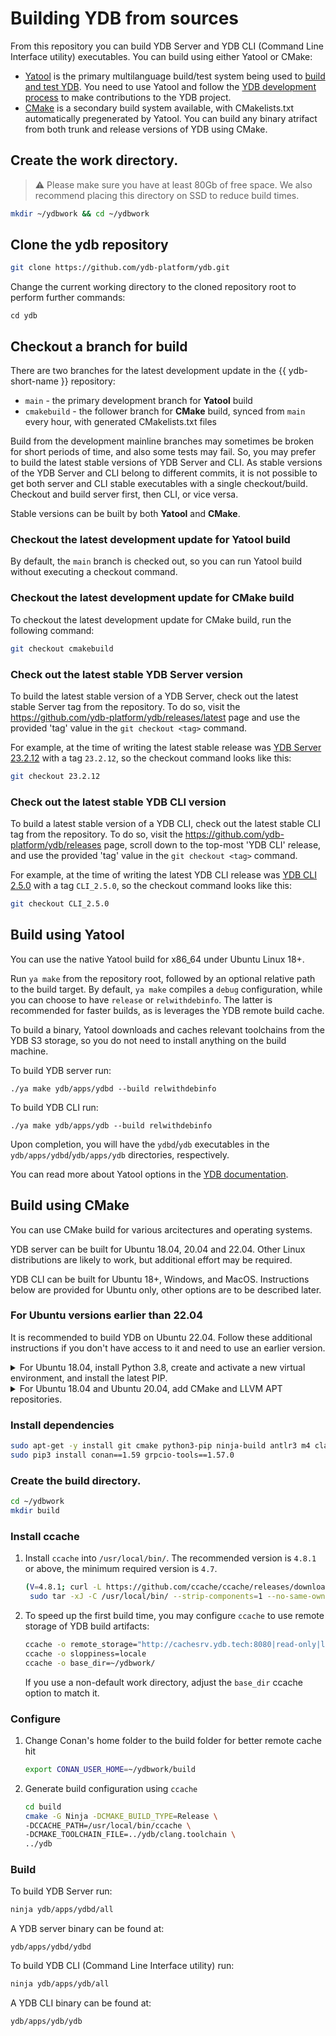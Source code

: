 # Building YDB from sources

From this repository you can build YDB Server and YDB CLI (Command Line Interface utility) executables. You can build using either Yatool or CMake:

- [Yatool](https://github.com/yandex/yatool) is the primary multilanguage build/test system being used to [build and test YDB](https://ydb.tech/docs/en/development/build-ya). You need to use Yatool and follow the [YDB development process](https://ydb.tech/docs/en/development/suggest-change) to make contributions to the YDB project.
- [CMake](https://en.wikipedia.org/wiki/CMake) is a secondary build system available, with CMakelists.txt automatically pregenerated by Yatool. You can build any binary atrifact from both trunk and release versions of YDB using CMake.

## Create the work directory. 
> :warning: Please make sure you have at least 80Gb of free space. We also recommend placing this directory on SSD to reduce build times.

```bash
mkdir ~/ydbwork && cd ~/ydbwork
```

## Clone the ydb repository

```bash
git clone https://github.com/ydb-platform/ydb.git
```

Change the current working directory to the cloned repository root to perform further commands:

```
cd ydb
```

## Checkout a branch for build

There are two branches for the latest development update in the {{ ydb-short-name }} repository:

- `main` - the primary development branch for **Yatool** build
- `cmakebuild` - the follower branch for **CMake** build, synced from `main` every hour, with generated CMakelists.txt files

Build from the development mainline branches may sometimes be broken for short periods of time, and also some tests may fail. So, you may prefer to build the latest stable versions of YDB Server and CLI. As stable versions of the YDB Server and CLI belong to different commits, it is not possible to get both server and CLI stable executables with a single checkout/build. Checkout and build server first, then CLI, or vice versa.

Stable versions can be built by both **Yatool** and **CMake**.

### Checkout the latest development update for Yatool build

By default, the `main` branch is checked out, so you can run Yatool build without executing a checkout command.

### Checkout the latest development update for CMake build

To checkout the latest development update for CMake build, run the following command:

```bash
git checkout cmakebuild
```

### Check out the latest stable YDB Server version

To build the latest stable version of a YDB Server, check out the latest stable Server tag from the repository. To do so, visit the https://github.com/ydb-platform/ydb/releases/latest page and use the provided 'tag' value in the `git checkout <tag>` command.

For example, at the time of writing the latest stable release was [YDB Server 23.2.12](https://github.com/ydb-platform/ydb/releases/tag/23.2.12) with a tag `23.2.12`, so the checkout command looks like this:

```bash
git checkout 23.2.12
```

### Check out the latest stable YDB CLI version

To build a latest stable version of a YDB CLI, check out the latest stable CLI tag from the repository. To do so, visit the https://github.com/ydb-platform/ydb/releases page, scroll down to the top-most 'YDB CLI' release, and use the provided 'tag' value in the `git checkout <tag>` command.

For example, at the time of writing the latest YDB CLI release was [YDB CLI 2.5.0](https://github.com/ydb-platform/ydb/releases/tag/CLI_2.5.0) with a tag `CLI_2.5.0`, so the checkout command looks like this:

```bash
git checkout CLI_2.5.0
```

## Build using Yatool

You can use the native Yatool build for x86_64 under Ubuntu Linux 18+.

Run `ya make` from the repository root, followed by an optional relative path to the build target. By default, `ya make` compiles a `debug` configuration, while you can choose to have `release` or `relwithdebinfo`. The latter is recommended for faster builds, as is leverages the YDB remote build cache.

To build a binary, Yatool downloads and caches relevant toolchains from the YDB S3 storage, so you do not need to install anything on the build machine.

To build YDB server run:

```
./ya make ydb/apps/ydbd --build relwithdebinfo
```

To build YDB CLI run:

```
./ya make ydb/apps/ydb --build relwithdebinfo
```

Upon completion, you will have the `ydbd`/`ydb` executables in the `ydb/apps/ydbd`/`ydb/apps/ydb` directories, respectively.

You can read more about Yatool options in the [YDB documentation](https://ydb.tech/docs/development/build-ya).

## Build using CMake

You can use CMake build for various arcitectures and operating systems.

YDB server can be built for Ubuntu 18.04, 20.04 and 22.04. Other Linux distributions are likely to work, but additional effort may be required.

YDB CLI can be built for Ubuntu 18+, Windows, and MacOS. Instructions below are provided for Ubuntu only, other options are to be described later.

### For Ubuntu versions earlier than 22.04

It is recommended to build YDB on Ubuntu 22.04. Follow these additional instructions if you don't have access to it and need to use an earlier version.

<details>
   <summary>For Ubuntu 18.04, install Python 3.8, create and activate a new virtual environment, and install the latest PIP.</summary>

   ```bash
   apt-get install python3.8 python3.8-venv python3-venv
   python3.8 -m venv ~/ydbwork/ve
   source ~/ydbwork/ve/bin/activate
   pip install -U pip
   ```
</details>

<details>
   <summary>For Ubuntu 18.04 and Ubuntu 20.04, add CMake and LLVM APT repositories.</summary>

   ```bash
   wget -O - https://apt.kitware.com/keys/kitware-archive-latest.asc | sudo apt-key add -
   echo "deb http://apt.kitware.com/ubuntu/ $(lsb_release -cs) main" | sudo tee /etc/apt/sources.list.d/kitware.list >/dev/null
   
   wget -O - https://apt.llvm.org/llvm-snapshot.gpg.key | sudo apt-key add -
   echo "deb http://apt.llvm.org/$(lsb_release -cs)/ llvm-toolchain-$(lsb_release -cs)-14 main" | sudo tee /etc/apt/sources.list.d/llvm.list >/dev/null
   
   sudo apt-get update
   
   ```

</details>

### Install dependencies

```bash
sudo apt-get -y install git cmake python3-pip ninja-build antlr3 m4 clang-14 lld-14 libidn11-dev libaio1 libaio-dev llvm-14
sudo pip3 install conan==1.59 grpcio-tools==1.57.0

```

### Create the build directory. 

```bash
cd ~/ydbwork
mkdir build
```

### Install ccache

1. Install `ccache` into `/usr/local/bin/`. The recommended version is `4.8.1` or above, the minimum required version is `4.7`.
    ```bash
    (V=4.8.1; curl -L https://github.com/ccache/ccache/releases/download/v${V}/ccache-${V}-linux-x86_64.tar.xz | \
     sudo tar -xJ -C /usr/local/bin/ --strip-components=1 --no-same-owner ccache-${V}-linux-x86_64/ccache)
    ```

2. To speed up the first build time, you may configure `ccache` to use remote storage of YDB build artifacts:
    ```bash
    ccache -o remote_storage="http://cachesrv.ydb.tech:8080|read-only|layout=bazel"
    ccache -o sloppiness=locale 
    ccache -o base_dir=~/ydbwork/
    ```
   If you use a non-default work directory, adjust the `base_dir` ccache option to match it.


### Configure

1. Change Conan's home folder to the build folder for better remote cache hit 
    ```bash
    export CONAN_USER_HOME=~/ydbwork/build
    ```

2. Generate build configuration using `ccache`
    ```bash
    cd build
    cmake -G Ninja -DCMAKE_BUILD_TYPE=Release \
    -DCCACHE_PATH=/usr/local/bin/ccache \
    -DCMAKE_TOOLCHAIN_FILE=../ydb/clang.toolchain \
    ../ydb  
    ```

### Build

To build YDB Server run:
```bash
ninja ydb/apps/ydbd/all
```

A YDB server binary can be found at:
```
ydb/apps/ydbd/ydbd
```

To build YDB CLI (Command Line Interface utility) run:
```bash
ninja ydb/apps/ydb/all
```

A YDB CLI binary can be found at:
```
ydb/apps/ydb/ydb
```

